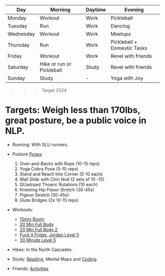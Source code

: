 
| Day       | Morning                   | Daytime | Evening                     |
| --------- | ------------------------- | ------- | --------------------------- |
| Monday    | Workout                   | Work    | Pickleball                  |
| Tuesday   | Run                       | Work    | Dancing                     |
| Wednesday | Workout                   | Work    | Meetups                     |
| Thursday  | Run                       | Work    | Pickleball + Domestic Tasks |
| Friday    | Workout                   | Work    | Revel with friends          |
| Saturday  | Hike or run or Pickleball | Study   | Revel with friends          |
| Sunday    | Study                     | -       | Yoga with Joy               |

>>> Target 2024

# Targets: Weigh less than 170lbs, great posture, be a public voice in NLP.

- Running: With SLU runners.
- Posture [Poses](https://youtu.be/RqcOCBb4arc?si=pBJbVQREzjnEV5YC):
  1. Over-and-Backs with Rope (10-15 reps)
  2. Yoga Cobra Pose (5-10 reps)
  3. Stand and Reach Into Corner (5-10 each)
  4. Wall Slide with Chin Nod (2 sets of 10 -15)
  5. QUadrped Thoaric Rotations (10 each)
  6. Kneeling Hip Flexor Stretch (30-45s)
  7. Pigeon Stretch (30-45s)
  8. Glute Bridges (2x 10-15 reps)

- Workouts:
  - [15min Booty](https://youtu.be/p-uUnrCdhR8?si=0_zGzS0lNyQY985u)
  - [20 Min Full Body](https://youtu.be/UBMk30rjy0o?si=ZyDgASXX7F1edu2a)
  - [20 Min Full Body 2](https://youtu.be/Y2eOW7XYWxc?si=Zyg-o-_ZnAfQFQJ-)
  - [Fuck it Friday, Jordan Level 5](https://youtu.be/Un9nePkfdT8?si=NZuXxGfZmo0IG7r4)
  - [30 Minute Level 5](https://youtu.be/eLYxY8ZbRAQ?si=VBTJOZF6UiIzgmSs)

- Hikes: In the North Cascades.
- Study: [Reading](/_posts/2023-11-19-books.md), Mental Maps and [Coding](/_posts/2023-11-16-professional-coder.md).
- Friends: [Activities](/_posts/2023-11-19-activities.md)
